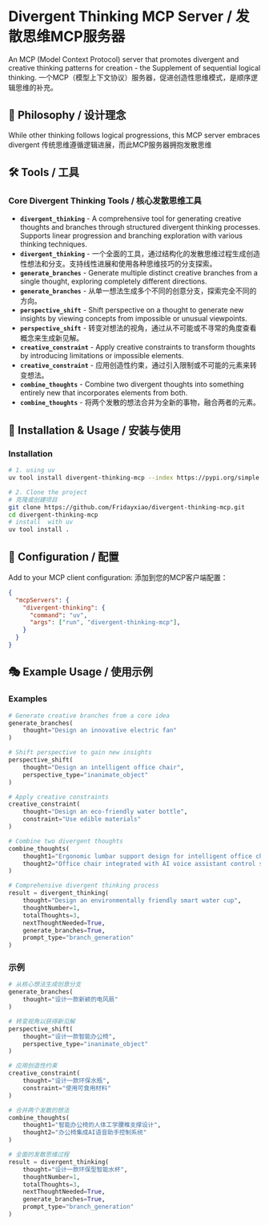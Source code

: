 # Divergent Thinking MCP Server / 发散思维MCP服务器

An MCP (Model Context Protocol) server that promotes divergent and creative thinking patterns for creation - the Supplement of sequential logical thinking.
一个MCP（模型上下文协议）服务器，促进创造性思维模式，是顺序逻辑思维的补充。

## 🎨 Philosophy / 设计理念

While other thinking follows logical progressions, this MCP server embraces divergent
传统思维遵循逻辑进展，而此MCP服务器拥抱发散思维

## 🛠️ Tools / 工具

### Core Divergent Thinking Tools / 核心发散思维工具
- **`divergent_thinking`** - A comprehensive tool for generating creative thoughts and branches through structured divergent thinking processes. Supports linear progression and branching exploration with various thinking techniques.
- **`divergent_thinking`** - 一个全面的工具，通过结构化的发散思维过程生成创造性想法和分支。支持线性进展和使用各种思维技巧的分支探索。
- **`generate_branches`** - Generate multiple distinct creative branches from a single thought, exploring completely different directions.
- **`generate_branches`** - 从单一想法生成多个不同的创意分支，探索完全不同的方向。
- **`perspective_shift`** - Shift perspective on a thought to generate new insights by viewing concepts from impossible or unusual viewpoints.
- **`perspective_shift`** - 转变对想法的视角，通过从不可能或不寻常的角度查看概念来生成新见解。
- **`creative_constraint`** - Apply creative constraints to transform thoughts by introducing limitations or impossible elements.
- **`creative_constraint`** - 应用创造性约束，通过引入限制或不可能的元素来转变想法。
- **`combine_thoughts`** - Combine two divergent thoughts into something entirely new that incorporates elements from both.
- **`combine_thoughts`** - 将两个发散的想法合并为全新的事物，融合两者的元素。

## 🚀 Installation & Usage / 安装与使用

### Installation

```bash
# 1. using uv
uv tool install divergent-thinking-mcp --index https://pypi.org/simple

# 2. Clone the project
# 克隆或创建项目
git clone https://github.com/Fridayxiao/divergent-thinking-mcp.git
cd divergent-thinking-mcp
# install  with uv
uv tool install .

```


## 📝 Configuration / 配置

Add to your MCP client configuration:
添加到您的MCP客户端配置：

```json
{
  "mcpServers": {
    "divergent-thinking": {
      "command": "uv",
      "args": ["run", "divergent-thinking-mcp"],
    }
  }
}
```

## 🎭 Example Usage / 使用示例

### Examples

```python
# Generate creative branches from a core idea
generate_branches(
    thought="Design an innovative electric fan"
)

# Shift perspective to gain new insights
perspective_shift(
    thought="Design an intelligent office chair",
    perspective_type="inanimate_object"
)

# Apply creative constraints
creative_constraint(
    thought="Design an eco-friendly water bottle",
    constraint="Use edible materials"
)

# Combine two divergent thoughts
combine_thoughts(
    thought1="Ergonomic lumbar support design for intelligent office chairs",
    thought2="Office chair integrated with AI voice assistant control system"
)

# Comprehensive divergent thinking process
result = divergent_thinking(
    thought="Design an environmentally friendly smart water cup",
    thoughtNumber=1,
    totalThoughts=3,
    nextThoughtNeeded=True,
    generate_branches=True,
    prompt_type="branch_generation"
)
```

### 示例

```python
# 从核心想法生成创意分支
generate_branches(
    thought="设计一款新颖的电风扇"
)

# 转变视角以获得新见解
perspective_shift(
    thought="设计一款智能办公椅",
    perspective_type="inanimate_object"
)

# 应用创造性约束
creative_constraint(
    thought="设计一款环保水瓶",
    constraint="使用可食用材料"
)

# 合并两个发散的想法
combine_thoughts(
    thought1="智能办公椅的人体工学腰椎支撑设计",
    thought2="办公椅集成AI语音助手控制系统"
)

# 全面的发散思维过程
result = divergent_thinking(
    thought="设计一款环保型智能水杯",
    thoughtNumber=1,
    totalThoughts=3,
    nextThoughtNeeded=True,
    generate_branches=True,
    prompt_type="branch_generation"
)
```
